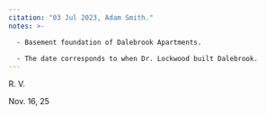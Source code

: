 ```yaml
---
citation: "03 Jul 2023, Adam Smith."
notes: >- 

  - Basement foundation of Dalebrook Apartments. 

  - The date corresponds to when Dr. Lockwood built Dalebrook.
---
```

R. V. 

Nov. 16, 25

